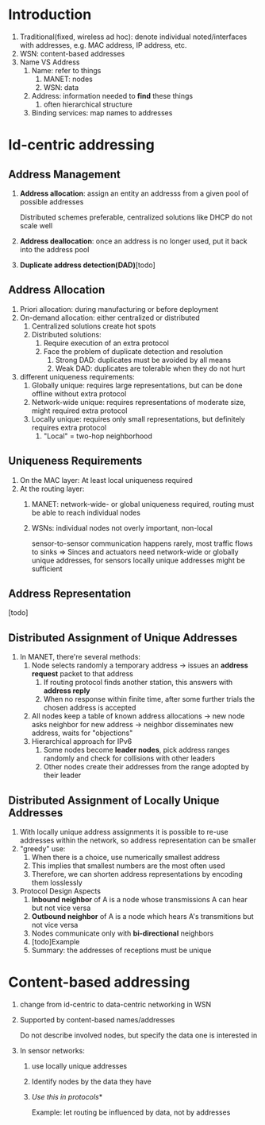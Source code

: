 # Introduction
1. Traditional(fixed, wireless ad hoc): denote individual noted/interfaces with addresses, e.g. MAC address, IP address, etc.
2. WSN: content-based addresses
3. Name VS Address
    1. Name: refer to things
        1. MANET: nodes
        2. WSN: data
    2. Address: information needed to **find** these things
        1. often hierarchical structure
    3. Binding services: map names to addresses

# Id-centric addressing
## Address Management
1. **Address allocation**: assign an entity an addresss from a given pool of possible addresses

   Distributed schemes preferable, centralized solutions like DHCP do not scale well
2. **Address deallocation**: once an address is no longer used, put it back into the address pool
3. **Duplicate address detection(DAD)**[todo]

## Address Allocation
1. Priori allocation: during manufacturing or before deployment
2. On-demand allocation: either centralized or distributed
    1. Centralized solutions create hot spots
    2. Distributed solutions:
        1. Require execution of an extra protocol
        2. Face the problem of duplicate detection and resolution
            1. Strong DAD: duplicates must be avoided by all means
            2. Weak DAD: duplicates are tolerable when they do not hurt
3. different uniqueness requirements:
    1. Globally unique: requires large representations, but can be done offline without extra protocol
    2. Network-wide unique: requires representations of moderate size, might required extra protocol
    3. Locally unique: requires only small representations, but definitely requires extra protocol
        1. "Local" = two-hop neighborhood

## Uniqueness Requirements
1. On the MAC layer: At least local uniqueness required
2. At the routing layer:
    1. MANET: network-wide- or global uniqueness required, routing must be able to reach individual nodes
    2. WSNs: individual nodes not overly important, non-local

       sensor-to-sensor communication happens rarely, most traffic flows to sinks
       => Sinces and actuators need network-wide or globally unique addresses, for sensors locally unique addresses might be sufficient

## Address Representation
[todo]

## Distributed Assignment of Unique Addresses
1. In MANET, there're several methods:
    1. Node selects randomly a temporary address -> issues an **address request** packet to that address
        1. If routing protocol finds another station, this answers with **address reply**
        2. When no response within finite time, after some further trials the chosen address is accepted
    2. All nodes keep a table of known address allocations -> new node asks neighbor for new address -> neighbor disseminates new address, waits for "objections"
    3. Hierarchical approach for IPv6
        1. Some nodes become **leader nodes**, pick address ranges randomly and check for collisions with other leaders
        2. Other nodes create their addresses from the range adopted by their leader

## Distributed Assignment of Locally Unique Addresses
1. With locally unique address assignments it is possible to re-use addresses within the network, so address representation can be smaller
2. "greedy" use:
    1. When there is a choice, use numerically smallest address
    2. This implies that smallest numbers are the most often used
    3. Therefore, we can shorten address representations by encoding them losslessly
3. Protocol Design Aspects
    1. **Inbound neighbor** of A is a node whose transmissions A can hear but not vice versa
    1. **Outbound neighbor** of A is a node which hears A's transmitions but not vice versa
    1. Nodes communicate only with **bi-directional** neighbors
    1. [todo]Example
    2. Summary: the addresses of receptions must be unique

# Content-based addressing
1. change from id-centric to data-centric networking in WSN
2. Supported by content-based names/addresses

   Do not describe involved nodes, but specify the data one is interested in
3. In sensor networks:
    1. use locally unique addresses
    2. Identify nodes by the data they have
    3. *Use this in protocols**

       Example: let routing be influenced by data, not by addresses

